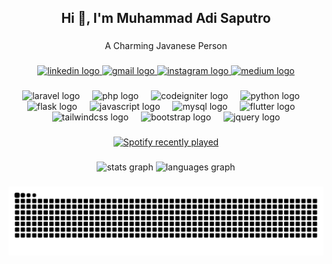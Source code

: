 <h2 align="center">Hi 👋, I'm Muhammad Adi Saputro</h2>

###

<p align="center">A Charming Javanese Person</p>

###

<div align="center">
  <a href="https://www.linkedin.com/in/mhmmdadisptr/" target="_blank">
    <img src="https://img.shields.io/static/v1?message=LinkedIn&logo=linkedin&label=&color=0077B5&logoColor=white&labelColor=&style=for-the-badge" height="27" alt="linkedin logo"  />
  </a>
  <a href="mailto:muhammadxxz7@gmail.com" target="_blank">
    <img src="https://img.shields.io/static/v1?message=Gmail&logo=gmail&label=&color=D14836&logoColor=white&labelColor=&style=for-the-badge" height="27" alt="gmail logo"  />
  </a>
  <a href="https://www.instagram.com/mhmmd.adi_sptro/" target="_blank">
    <img src="https://img.shields.io/static/v1?message=Instagram&logo=instagram&label=&color=E4405F&logoColor=white&labelColor=&style=for-the-badge" height="27" alt="instagram logo"  />
  </a>
  <a href="https://medium.com/@adisptro" target="_blank">
    <img src="https://img.shields.io/static/v1?message=Medium&logo=medium&label=&color=12100E&logoColor=white&labelColor=&style=for-the-badge" height="27" alt="medium logo"  />
  </a>
</div>

###

<div align="center">
  <img src="https://skillicons.dev/icons?i=laravel" height="36" alt="laravel logo"  />
  <img width="12" />
  <img src="https://skillicons.dev/icons?i=php" height="36" alt="php logo"  />
  <img width="12" />
  <img src="https://cdn.simpleicons.org/codeigniter/EF4223" height="36" alt="codeigniter logo"  />
  <img width="12" />
  <img src="https://skillicons.dev/icons?i=py" height="36" alt="python logo"  />
  <img width="12" />
  <img src="https://skillicons.dev/icons?i=flask" height="36" alt="flask logo"  />
  <img width="12" />
  <img src="https://skillicons.dev/icons?i=js" height="36" alt="javascript logo"  />
  <img width="12" />
  <img src="https://skillicons.dev/icons?i=mysql" height="36" alt="mysql logo"  />
  <img width="12" />
  <img src="https://skillicons.dev/icons?i=flutter" height="36" alt="flutter logo"  />
  <img width="12" />
  <img src="https://skillicons.dev/icons?i=tailwind" height="36" alt="tailwindcss logo"  />
  <img width="12" />
  <img src="https://skillicons.dev/icons?i=bootstrap" height="36" alt="bootstrap logo"  />
  <img width="12" />
  <img src="https://cdn.simpleicons.org/jquery/0769AD" height="36" alt="jquery logo"  />
</div>

###

<div align="center">
  
  <a href="https://open.spotify.com/user/cxwluuqm2aumgtu5qtybukiow">
    <img src="https://spotify-recently-played-readme.vercel.app/api?user=cxwluuqm2aumgtu5qtybukiow&count=5&unique=true" alt="Spotify recently played"  />
  </a>
</div>

###

<div align="center">
  <img src="https://github-readme-stats.vercel.app/api?username=xyz970&hide_title=false&hide_rank=false&show_icons=true&include_all_commits=true&count_private=true&disable_animations=false&theme=dracula&locale=en&hide_border=false&order=1" height="150" alt="stats graph"  />
  <img src="https://github-readme-stats.vercel.app/api/top-langs?username=xyz970&locale=en&hide_title=false&layout=compact&card_width=320&langs_count=5&theme=dracula&hide_border=false&order=2" height="150" alt="languages graph"  />
</div>

###

<img src="https://raw.githubusercontent.com/xyz970/xyz970/output/snake.svg" alt="Snake animation" />

###
